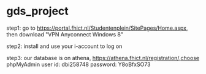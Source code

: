 gds_project
===========
step1: go to https://portal.fhict.nl/Studentenplein/SitePages/Home.aspx, then download "VPN Anyconnect Windows 8"

step2: install and use your i-account to log on

step3: our database is on athena, https://athena.fhict.nl/registration/,choose phpMyAdmin
user id: dbi258748
password: Y8oBfxSO73
